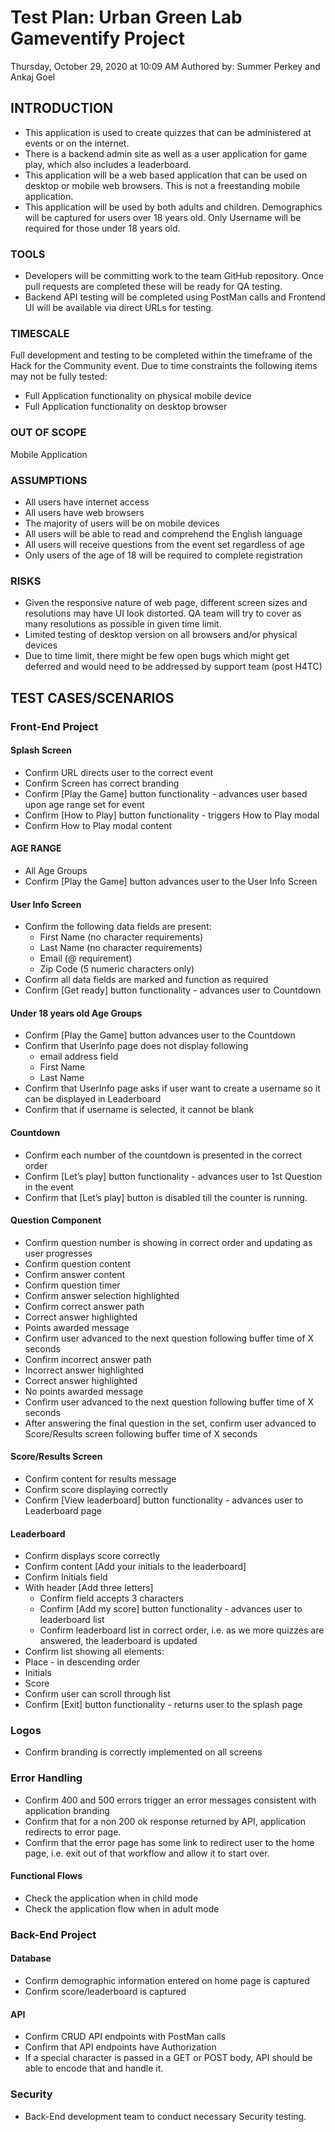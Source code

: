 # Test Plan: Urban Green Lab Gameventify Project

Thursday, October 29, 2020 at 10:09 AM
Authored by: Summer Perkey and Ankaj Goel

## INTRODUCTION

- This application is used to create quizzes that can be administered at events or on the internet.
- There is a backend admin site as well as a user application for game play, which also includes a leaderboard.
- This application will be a web based application that can be used on desktop or mobile web browsers. This is not a freestanding mobile application.
- This application will be used by both adults and children. Demographics will be captured for users over 18 years old. Only Username will be required for those under 18 years old.

### TOOLS

- Developers will be committing work to the team GitHub repository. Once pull requests are completed these will be ready for QA testing.
- Backend API testing will be completed using PostMan calls and Frontend UI will be available via direct URLs for testing.

### TIMESCALE

Full development and testing to be completed within the timeframe of the Hack for the Community event. Due to time constraints the following items may not be fully tested:

- Full Application functionality on physical mobile device
- Full Application functionality on desktop browser

### OUT OF SCOPE

Mobile Application

### ASSUMPTIONS

- All users have internet access
- All users have web browsers
- The majority of users will be on mobile devices
- All users will be able to read and comprehend the English language
- All users will receive questions from the event set regardless of age 
- Only users of the age of 18 will be required to complete registration

### RISKS

- Given the responsive nature of web page, different screen sizes and resolutions may have UI look distorted. QA team will try to cover as many resolutions as possible in given time limit.
- Limited testing of desktop version on all browsers and/or physical devices
- Due to time limit, there might be few open bugs which might get deferred and would need to be addressed by support team (post H4TC)

## TEST CASES/SCENARIOS

### Front-End Project

#### Splash Screen

- Confirm URL directs user to the correct event
- Confirm Screen has correct branding 
- Confirm [Play the Game] button functionality - advances user based upon age range set for event
- Confirm [How to Play] button functionality - triggers How to Play modal
- Confirm How to Play modal content
  
#### AGE RANGE

- All Age Groups
- Confirm [Play the Game] button advances user to the User Info Screen

#### User Info Screen

- Confirm the following data fields are present:
  - First Name (no character requirements)
  - Last Name (no character requirements)
  - Email (@ requirement)
  - Zip Code (5 numeric characters only)
- Confirm all data fields are marked and function as required
- Confirm [Get ready] button functionality - advances user to Countdown

#### Under 18 years old Age Groups

- Confirm [Play the Game] button advances user to the Countdown
- Confirm that UserInfo page does not display following
  - email address field
  - First Name
  - Last Name
- Confirm that UserInfo page asks if user want to create a username so it can be displayed in Leaderboard
- Confirm that if username is selected, it cannot be blank

#### Countdown

- Confirm each number of the countdown is presented in the correct order
- Confirm [Let’s play] button functionality - advances user to 1st Question in the event
- Confirm that [Let’s play] button is disabled till the counter is running.

#### Question Component

- Confirm question number is showing in correct order and updating as user progresses
- Confirm question content
- Confirm answer content
- Confirm question timer
- Confirm answer selection highlighted
- Confirm correct answer path
- Correct answer highlighted
- Points awarded message
- Confirm user advanced to the next question following buffer time of X seconds
- Confirm incorrect answer path
- Incorrect answer highlighted
- Correct answer highlighted
- No points awarded message
- Confirm user advanced to the next question following buffer time of X seconds
- After answering the final question in the set, confirm user advanced to Score/Results screen following buffer time of X seconds

#### Score/Results Screen

- Confirm content for results message
- Confirm score displaying correctly
- Confirm [View leaderboard] button functionality - advances user to Leaderboard page

#### Leaderboard

- Confirm displays score correctly
- Confirm content [Add your initials to the leaderboard]
- Confirm Initials field
- With header [Add three letters]
  - Confirm field accepts 3 characters
  - Confirm [Add my score] button functionality - advances user to leaderboard list
  - Confirm leaderboard list in correct order, i.e. as we more quizzes are answered, the leaderboard is updated
- Confirm list showing all elements:
- Place - in descending order
- Initials
- Score
- Confirm user can scroll through list
- Confirm [Exit] button functionality - returns user to the splash page

### Logos

- Confirm branding is correctly implemented on all screens

### Error Handling 

- Confirm 400 and 500 errors trigger an error messages consistent with application branding
- Confirm that for a non 200 ok response returned by API, application redirects to error page. 
- Confirm that the error page has some link to redirect user to the home page, i.e. exit out of that workflow and allow it to start over.

#### Functional Flows

- Check the application when in child mode
- Check the application flow when in adult mode

### Back-End Project

#### Database

- Confirm demographic information entered on home page is captured
- Confirm score/leaderboard  is captured

#### API

- Confirm CRUD API endpoints with PostMan calls
- Confirm that API endpoints have Authorization
- If a special character is passed in a GET or POST body, API should be able to encode that and handle it.

### Security

- Back-End development team to conduct necessary Security testing.
